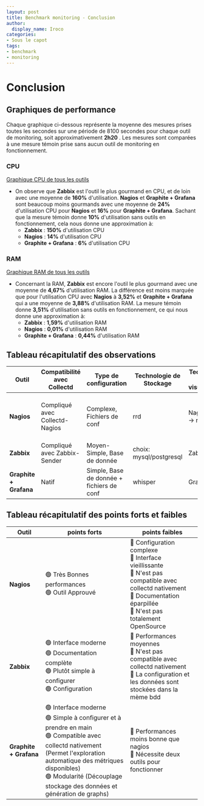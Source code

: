 ```yaml
---
layout: post
title: Benchmark monitoring - Conclusion
author:
  display_name: Iroco
categories:
- Sous le capot
tags:
- benchmark
- monitoring
---
```

# Conclusion

## Graphiques de performance

Chaque graphique ci-dessous représente la moyenne des mesures prises toutes les secondes sur une période de 8100 secondes pour chaque outil de monitoring, soit approximativement **2h20** . Les mesures sont comparées à une mesure témoin prise sans aucun outil de monitoring en fonctionnement.

### CPU

[Graphique CPU de tous les outils](../../images/monitoring-dasboard-benchmark/graph_cpu_usage.png)

- On observe que **Zabbix** est l'outil le plus gourmand en CPU, et de loin avec une moyenne de **160%** d'utilisation. **Nagios** et **Graphite + Grafana** sont beaucoup moins gourmands avec une moyenne de **24%** d'utilisation CPU pour **Nagios** et **16%** pour **Graphite + Grafana**. Sachant que la mesure témoin donne **10%** d'utilisation sans outils en fonctionnement, cela nous donne une approximation à:
  - **Zabbix** : **150%** d'utilisation CPU
  - **Nagios** : **14%** d'utilisation CPU 
  - **Graphite + Grafana** : **6%** d'utilisation CPU
  
### RAM

[Graphique RAM de tous les outils](../../images/monitoring-dasboard-benchmark/graph_memory_usage.png)
- Concernant la RAM, **Zabbix** est encore l'outil le plus gourmand avec une moyenne de **4,67%** d'utilisation RAM. La différence est moins marquée que pour l'utilisation CPU avec **Nagios** à **3,52%** et **Graphite + Grafana** qui a une moyenne de **3,88%** d'utilisation RAM. La mesure témoin donne **3,51%** d'utilisation sans outils en fonctionnement, ce qui nous donne une
approximation à:
  - **Zabbix** : **1,59%** d'utilisation RAM
  - **Nagios** : **0,01%** d'utilisation RAM 
  - **Graphite + Grafana** : **0,44%** d'utilisation RAM

## Tableau récapitulatif des observations

| Outil | Compatibilité avec Collectd | Type de configuration | Technologie de Stockage | Technologie de visualisation | Interface | Performances | Système d'alerte | OpenSource |
|------------ |---------|---------|-------------|-----------| ----------|---|---|---|
|**Nagios**| Compliqué avec Collectd-Nagios | Complexe, Fichiers de conf | rrd | Nagiosgraph -> rrdgraph | Ancienne, peu intuitive | Très bonnes | Oui, non testé | Partiellement, plugins payants (Icnga -> Fork OpenSource) |
|**Zabbix**| Compliqué avec Zabbix-Sender | Moyen-Simple, Base de donnée | choix: mysql/postgresql | Zabbix | Moderne, moyennement intuitive | Moyennes | Oui, testé | Oui|
|**Graphite + Grafana**| Natif | Simple, Base de donnée + fichiers de conf  | whisper | Grafana | Moderne, intuitive | Bonnes | Oui, testé | Oui|

## Tableau récapitulatif des points forts et faibles

|Outil | points forts | points faibles |
|---|---|---|
| **Nagios** | 🟢 Très Bonnes performances <br> 🟢 Outil Approuvé | 🔴 Configuration complexe <br> 🔴 Interface vieillissante <br> 🔴 N'est pas compatible avec collectd nativement <br> 🔴 Documentation éparpillée <br> 🔴 N'est pas totalement OpenSource | 
| **Zabbix** | 🟢 Interface moderne <br> 🟢  Documentation complète <br> 🟢  Plutôt simple à configurer <br> 🟢  Configuration | 🔴 Performances moyennes <br> 🔴 N'est pas compatible avec collectd nativement <br> 🔴 La configuration et les données sont stockées dans la mème bdd |
| **Graphite + Grafana** | 🟢 Interface moderne <br> 🟢  Simple à configurer et à prendre en main <br> 🟢  Compatible avec collectd nativement (Permet l'exploration automatique des métriques disponibles) <br> 🟢  Modularité (Découplage stockage des données et génération de graphs) | 🔴 Performances moins bonne que nagios <br> 🔴  Nécessite deux outils pour fonctionner|